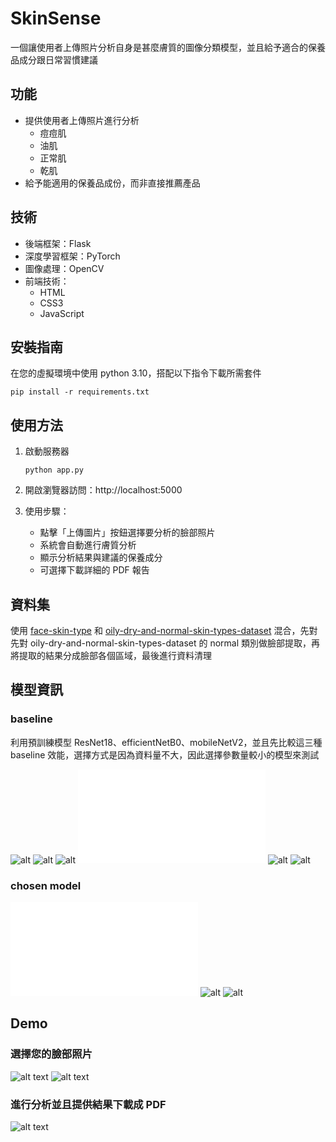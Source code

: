 # SkinSense

一個讓使用者上傳照片分析自身是甚麼膚質的圖像分類模型，並且給予適合的保養品成分跟日常習慣建議

## 功能

- 提供使用者上傳照片進行分析
    - 痘痘肌
    - 油肌
    - 正常肌
    - 乾肌
- 給予能適用的保養品成份，而非直接推薦產品

## 技術

- 後端框架：Flask
- 深度學習框架：PyTorch
- 圖像處理：OpenCV
- 前端技術：
    - HTML
    - CSS3
    - JavaScript

## 安裝指南

在您的虛擬環境中使用 python 3.10，搭配以下指令下載所需套件
```python=
pip install -r requirements.txt
```

## 使用方法

1. 啟動服務器
    ```python=
    python app.py
    ```

2. 開啟瀏覽器訪問：http://localhost:5000

3. 使用步驟：
    - 點擊「上傳圖片」按鈕選擇要分析的臉部照片
    - 系統會自動進行膚質分析
    - 顯示分析結果與建議的保養成分
    - 可選擇下載詳細的 PDF 報告

## 資料集

使用 [face-skin-type](https://www.kaggle.com/datasets/muttaqin1113/face-skin-type) 和 [oily-dry-and-normal-skin-types-dataset](https://www.kaggle.com/datasets/shakyadissanayake/oily-dry-and-normal-skin-types-dataset) 混合，先對 先對 oily-dry-and-normal-skin-types-dataset 的 normal 類別做臉部提取，再將提取的結果分成臉部各個區域，最後進行資料清理

## 模型資訊
### baseline

利用預訓練模型 ResNet18、efficientNetB0、mobileNetV2，並且先比較這三種 baseline 效能，選擇方式是因為資料量不大，因此選擇參數量較小的模型來測試

![alt](/data_and_model/baseline_model_comparision/analysis/training_curves_efficientnet.png)
![alt](/data_and_model/baseline_model_comparision/analysis/training_curves_mobilenet.png)
![alt](/data_and_model/baseline_model_comparision/analysis/training_curves_resnet18.png)
![alt](/data_and_model/current_best/classification_report.txt)
![alt](/data_and_model/current_best/training_curves_mob.png)
![alt](/data_and_model/current_best/confusion_matrix_mob.png)

### chosen model
![alt](/data_and_model/current_best/classification_report.txt)
![alt](/data_and_model/current_best/training_curves_mob.png)
![alt](/data_and_model/current_best/training_curves_mob.png)

## Demo
### 選擇您的臉部照片
![alt text](image.png)
![alt text](image-1.png)

### 進行分析並且提供結果下載成 PDF
![alt text](image-2.png)

